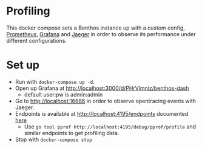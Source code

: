 Profiling
=========

This docker compose sets a Benthos instance up with a custom config, [Prometheus][prometheus], [Grafana][grafana] and [Jaeger][jaeger] in order to observe its performance under different configurations.

# Set up

- Run with `docker-compose up -d`.
- Open up Grafana at [http://localhost:3000/d/PHrVlmniz/benthos-dash](http://localhost:3000/d/PHrVlmniz/benthos-dash)
    - default user:pw is admin:admin
- Go to [http://localhost:16686](http://localhost:16686) in order to observe opentracing events with Jaeger.
- Endpoints is available at [http://localhost:4195/endpoints](http://localhost:4195/endpoints) documented [here](https://www.benthos.dev/docs/components/http/about/#endpoints)
    - Use `go tool pprof http://localhost:4195/debug/pprof/profile` and similar endpoints to get profiling data.
- Stop with `docker-compose stop`

[prometheus]: https://prometheus.io/
[grafana]: https://grafana.com/
[jaeger]: https://www.jaegertracing.io/
